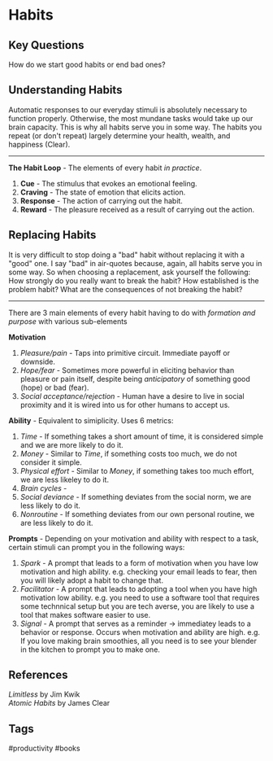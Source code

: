 # Habits  

## Key Questions
How do we start good habits or end bad ones?

## Understanding Habits  
Automatic responses to our everyday stimuli is absolutely necessary to function properly. Otherwise, the most mundane tasks would take up our brain capacity. This is why all habits serve you in some way. The habits you repeat (or don't repeat) largely determine your health, wealth, and happiness (Clear).

---
**The Habit Loop** - The elements of every habit *in practice*. 
1. **Cue** - The stimulus that evokes an emotional feeling.
2. **Craving** - The state of emotion that elicits action.
3. **Response** - The action of carrying out the habit.
4. **Reward** - The pleasure received as a result of carrying out the action.

## Replacing Habits  
It is very difficult to stop doing a "bad" habit without replacing it with a "good" one. I say "bad" in air-quotes because, again, all habits serve you in some way. So when choosing a replacement, ask yourself the following: How strongly do you really want to break the habit? How established is the problem habit? What are the consequences of not breaking the habit?

---
There are 3 main elements of every habit having to do with *formation and purpose* with various sub-elements

**Motivation**
1. *Pleasure/pain* - Taps into primitive circuit. Immediate payoff or downside.
2. *Hope/fear* - Sometimes more powerful in eliciting behavior than pleasure or pain itself, despite being *anticipatory* of something good (hope) or bad (fear).
3. *Social acceptance/rejection* - Human have a desire to live in social proximity and it is wired into us for other humans to accept us.

**Ability** - Equivalent to simiplicity. Uses 6 metrics:
1. *Time* - If something takes a short amount of time, it is considered simple and we are more likely to do it.
2. *Money* - Similar to *Time*, if something costs too much, we do not consider it simple.
3. *Physical effort* - Similar to *Money*, if something takes too much effort, we are less likeley to do it.
4. *Brain cycles* - 
5. *Social deviance* - If something deviates from the social norm, we are less likely to do it.
6. *Nonroutine* - If something deviates from our own personal routine, we are less likely to do it.

**Prompts** - Depending on your motivation and ability with respect to a task, certain stimuli can prompt you in the following ways: 
1. *Spark* - A prompt that leads to a form of motivation when you have low motivation and high ability. e.g. checking your email leads to fear, then you will likely adopt a habit to change that.
2. *Facilitator* - A prompt that leads to adopting a tool when you have high motivation low ability. e.g. you need to use a software tool that requires some technnical setup but you are tech averse, you are likely to use a tool that makes software easier to use.
3. *Signal* - A prompt that serves as a reminder -> immediatey leads to a behavior or response. Occurs when motivation and ability are high. e.g. If you love making brain smoothies, all you need is to see your blender in the kitchen to prompt you to make one. 

## References
*Limitless* by Jim Kwik  
*Atomic Habits* by James Clear

## Tags
#productivity #books
